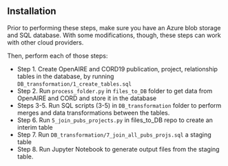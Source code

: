

## Installation

Prior to performing these steps, make sure you have an Azure blob storage and SQL database. With some modifications, though, these steps can work with other cloud providers.

Then, perform each of those steps:

* Step 1. Create OpenAIRE and CORD19 publication, project, relationship tables in the database, by running `DB_transformation/1_create_tables.sql`
* Step 2. Run `process_folder.py` in `files_to_DB` folder to get data from OpenAIRE and CORD and store it in the database
* Steps 3-5. Run SQL scripts (3-5) in `DB_transformation` folder to perform merges and data transformations between the tables.
* Step 6. Run `5_join_pubs_projects.py` in files_to_DB repo to create an interim table
* Step 7. Run `DB_transformation/7_join_all_pubs_projs.sql` a staging table
* Step 8. Run Jupyter Notebook to generate output files from the staging table.